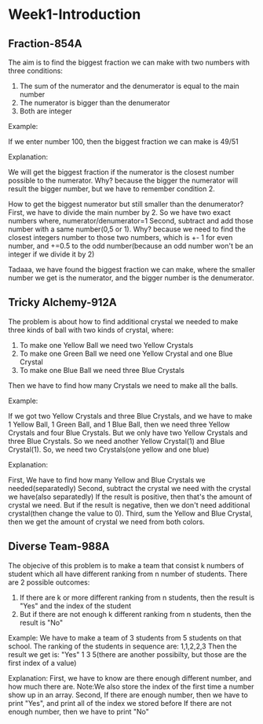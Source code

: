 # Week1-Introduction

## Fraction-854A

The aim is to find the biggest fraction we can make with two numbers with three conditions:
  1. The sum of the numerator and the denumerator is equal to the main number
  2. The numerator is bigger than the denumerator
  3. Both are integer
 
Example:

If we enter number 100, then the biggest fraction we can make is 49/51
 
Explanation:

We will get the biggest fraction if the numerator is the closest number possible to the numerator.
Why? because the bigger the numerator will result the bigger number, but we have to remember condition 2.

How to get the biggest numerator but still smaller than the denumerator?
First, we have to divide the main number by 2. So we have two exact numbers where, numerator/denumerator=1
Second, subtract and add those number with a same number(0,5 or 1).
  Why? because we need to find the closest integers number to those two numbers, which is +- 1 for even number, and +=0.5 to the odd      number(because an odd number won't be an integer if we divide it by 2)

Tadaaa, we have found the biggest fraction we can make, where the smaller number we get is the numerator,
and the bigger number is the denumerator.

## Tricky Alchemy-912A

The problem is about how to find additional crystal we needed to make three kinds of ball with two kinds of crystal, where:
  1. To make one Yellow Ball we need two Yellow Crystals
  2. To make one Green Ball we need one Yellow Crystal and one Blue Crystal
  3. To make one Blue Ball we need three Blue Crystals
  
Then we have to find how many Crystals we need to make all the balls.
  
Example:

If we got two Yellow Crystals and three Blue Crystals, and we have to make 1 Yellow Ball, 1 Green Ball, and 1 Blue Ball, then we need three Yellow Crystals and four Blue Crystals. But we only have two Yellow Crystals and three Blue Crystals. So we need another Yellow Crystal(1) and Blue Crystal(1). So, we need two Crystals(one yellow and one blue)

Explanation:

First, We have to find how many Yellow and Blue Crystals we needed(separatedly)
Second, subtract the crystal we need with the crystal we have(also separatedly)
  If the result is positive, then that's the amount of crystal we need.
  But if the result is negative, then we don't need additional crystal(then change the value to 0).
Third, sum the Yellow and Blue Crystal, then we get the amount of crystal we need from both colors.

## Diverse Team-988A

The objecive of this problem is to make a team that consist k numbers of student which all have different ranking from n number of students. There are 2 possible outcomes:
  1. If there are k or more different ranking from n students, then the result is "Yes" and the index of the student
  2. But if there are not enough k different ranking from n students, then the result is "No" 

Example:
We have to make a team of 3 students from 5 students on that school.
The ranking of the students in sequence are: 1,1,2,2,3
Then the result we get is: "Yes" 1 3 5(there are another possibilty, but those are the first index of a value)

Explanation:
First, we have to know are there enough different number, and how much there are.
  Note:We also store the index of the first time a number show up in an array.
Second,
  If there are enough number, then we have to print "Yes", and print all of the index we stored before
  If there are not enough number, then we have to print "No"

